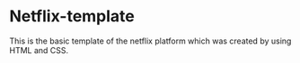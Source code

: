 # Netflix-template

This is the basic template of the netflix platform which was created by using HTML and CSS.
